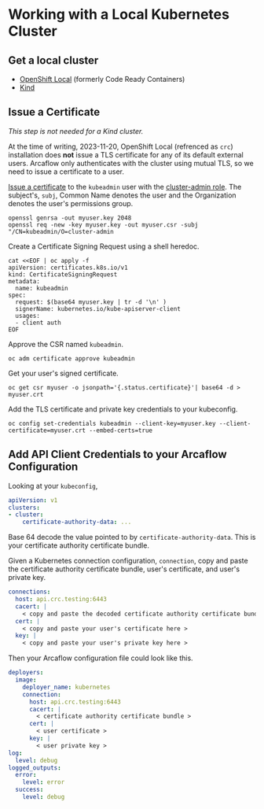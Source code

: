 # Working with a Local Kubernetes Cluster

## Get a local cluster

* [OpenShift Local](https://console.redhat.com/openshift/create/local) (formerly Code Ready Containers)
* [Kind](https://kind.sigs.k8s.io/docs/user/quick-start/#installation)

## Issue a Certificate

*This step is not needed for a Kind cluster.*

At the time of writing, 2023-11-20, OpenShift Local (refrenced as `crc`) installation does **not** issue a TLS certificate for any of its default external users. Arcaflow only authenticates with the cluster using mutual TLS, so we need to issue a certificate to a user.

[Issue a certificate](https://kubernetes.io/docs/reference/access-authn-authz/certificate-signing-requests/#normal-user) to the `kubeadmin` user with the [cluster-admin role](https://kubernetes.io/docs/reference/access-authn-authz/rbac/#user-facing-roles). The subject's, `subj`, Common Name denotes the user and the Organization denotes the user's  permissions group.


```shell
openssl genrsa -out myuser.key 2048
openssl req -new -key myuser.key -out myuser.csr -subj "/CN=kubeadmin/O=cluster-admin
```

Create a Certificate Signing Request using a shell heredoc.

```shell
cat <<EOF | oc apply -f
apiVersion: certificates.k8s.io/v1
kind: CertificateSigningRequest
metadata: 
  name: kubeadmin
spec:
  request: $(base64 myuser.key | tr -d '\n' )
  signerName: kubernetes.io/kube-apiserver-client
  usages:
  - client auth  
EOF
```
Approve the CSR named `kubeadmin`.

```shell
oc adm certificate approve kubeadmin
```

Get your user's signed certificate.

```shell
oc get csr myuser -o jsonpath='{.status.certificate}'| base64 -d > myuser.crt
```

Add the TLS certificate and private key credentials to your kubeconfig.

```shell
oc config set-credentials kubeadmin --client-key=myuser.key --client-certificate=myuser.crt --embed-certs=true
```

## Add API Client Credentials to your Arcaflow Configuration

Looking at your `kubeconfig`,
```yaml
apiVersion: v1
clusters:
- cluster:
    certificate-authority-data: ...
```

Base 64 decode the value pointed to by `certificate-authority-data`. This is your certificate authority certificate bundle.

Given a Kubernetes connection configuration, `connection`, copy and paste the certificate authority certificate bundle, user's certificate, and user's private key.
```yaml
connections:
  host: api.crc.testing:6443
  cacert: |
    < copy and paste the decoded certificate authority certificate bundle here >
  cert: |
    < copy and paste your user's certificate here >
  key: |
    < copy and paste your user's private key here >
```

Then your Arcaflow configuration file could look like this.

```yaml
deployers:
  image:
    deployer_name: kubernetes
    connection:
      host: api.crc.testing:6443
      cacert: |
        < certificate authority certificate bundle >
      cert: |
        < user certificate >
      key: |
        < user private key >  
log:
  level: debug
logged_outputs:
  error:
    level: error
  success:
    level: debug           
```